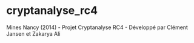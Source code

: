 # cryptanalyse_rc4
Mines Nancy (2014) - Projet Cryptanalyse RC4 - Développé par Clément Jansen et Zakarya Ali
